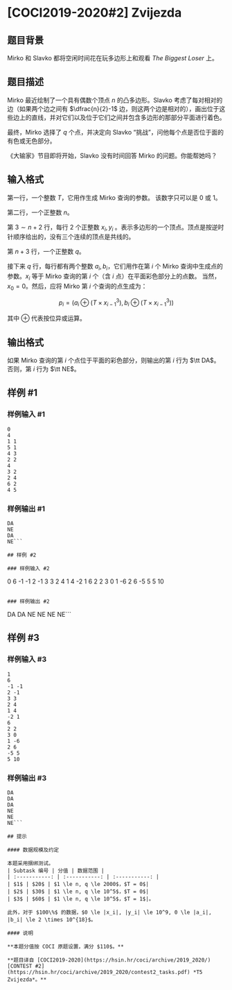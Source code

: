 # [COCI2019-2020#2] Zvijezda

## 题目背景

Mirko 和 Slavko 都将空闲时间花在玩多边形上和观看 _The Biggest Loser_ 上。



## 题目描述

Mirko 最近绘制了一个具有偶数个顶点 $n$ 的凸多边形。Slavko 考虑了每对相对的边（如果两个边之间有 $\dfrac{n}{2}-1$ 边，则这两个边是相对的），画出位于这些边上的直线，并对它们以及位于它们之间并包含多边形的那部分平面进行着色。

最终，Mirko 选择了 $q$ 个点，并决定向 Slavko “挑战”，问他每个点是否位于面的有色或无色部分。

《大输家》节目即将开始，Slavko 没有时间回答 Mirko 的问题。你能帮她吗？

## 输入格式

第一行，一个整数 $T$，它用作生成 Mirko 查询的参数。 该数字只可以是 $0$ 或 $1$。

第二行，一个正整数 $n$。

第 $3 \sim n + 2$ 行，每行 $2$ 个正整数 $x_i, y_i$ 。表示多边形的一个顶点。顶点是按逆时针顺序给出的，没有三个连续的顶点是共线的。

第 $n + 3$ 行，一个正整数 $q$。

接下来 $q$ 行，每行都有两个整数 $a_i, b_i$，它们用作在第 $i$ 个 Mirko 查询中生成点的参数。$x_i$ 等于 Mirko 查询的第 $i$ 个（含 $i$ 点）在平面彩色部分上的点数。 当然，$x_0 = 0$。然后，应将 Mirko 第 $i$ 个查询的点生成为：

$$p_i = (a_i \oplus (T \times x^{3}_{i-1}), b_i \oplus(T \times x^{3}_{i-1}))$$

其中 $\oplus$ 代表按位异或运算。

 

## 输出格式

如果 Mirko 查询的第 $i$ 个点位于平面的彩色部分，则输出的第 $i$ 行为 $\tt DA$。 否则，第 $i$ 行为 $\tt NE$。

## 样例 #1

### 样例输入 #1
```
0
4
1 1
5 1
4 3
2 2
4
3 2
2 4
6 2
4 5
```

### 样例输出 #1

```
DA
NE
DA
NE```

## 样例 #2

### 样例输入 #2
```
0
6
-1 -1
2 -1
3 3
2 4
1 4
-2 1
6
2 2
3 0
1 -6
2 6
-5 5
5 10
```

### 样例输出 #2

```
DA
DA
NE
NE
NE
NE```

## 样例 #3

### 样例输入 #3
```
1
6
-1 -1
2 -1
3 3
2 4
1 4
-2 1
6
2 2
3 0
1 -6
2 6
-5 5
5 10
```

### 样例输出 #3

```
DA
DA
DA
NE
NE
NE```

## 提示

#### 数据规模及约定

本题采用捆绑测试。
| Subtask 编号 | 分值 | 数据范围 |
| :-----------: | :-----------: | :-----------: |
| $1$ | $20$ | $1 \le n, q \le 2000$，$T = 0$|
| $2$ | $30$ | $1 \le n, q \le 10^5$，$T = 0$|
| $3$ | $60$ | $1 \le n, q \le 10^5$，$T = 1$|。

此外，对于 $100\%$ 的数据，$0 \le |x_i|, |y_i| \le 10^9, 0 \le |a_i|, |b_i| \le 2 \times 10^{18}$。

#### 说明

**本题分值按 COCI 原题设置，满分 $110$。**

**题目译自 [COCI2019-2020](https://hsin.hr/coci/archive/2019_2020/) [CONTEST #2](https://hsin.hr/coci/archive/2019_2020/contest2_tasks.pdf) *T5 Zvijezda*。**


